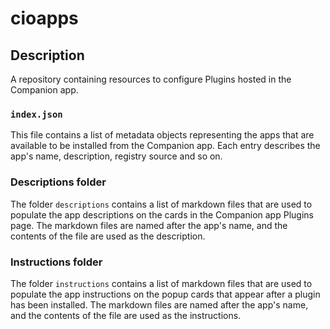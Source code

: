 # cioapps

## Description

A repository containing resources to configure Plugins hosted in the Companion app.

### `index.json`

This file contains a list of metadata objects representing the apps that are available to be installed from the Companion app. Each entry describes the app's name, description, registry source and so on.

### Descriptions folder

The folder `descriptions` contains a list of markdown files that are used to populate the app descriptions on the cards in the Companion app Plugins page. The markdown files are named after the app's name, and the contents of the file are used as the description.

### Instructions folder

The folder `instructions` contains a list of markdown files that are used to populate the app instructions on the popup cards that appear after a plugin has been installed. The markdown files are named after the app's name, and the contents of the file are used as the instructions.